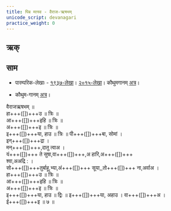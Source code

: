 ```yaml
---
title: पिब मत्स्व - वैराज-ऋषभम्  
unicode_script: devanagari  
practice_weight: 0
---   
```


## ऋक्


<div class="js_include" url="../Rk/piba-somam.md"  newLevelForH1="2" includeTitle="true"> </div>  

## साम

- पारम्परिक-लेखाः - [१९३७-लेखा](https://archive.org/stream/sAmaveda-jaiminIya-paravastu-paramparA-docs/AASHEERVACHANA%20SAAMAANI#page/n6/mode/1up&sa=D&ust=1542425956233000)। [२०१५-लेखा](https://archive.org/stream/sAmaveda-jaiminIya-paravastu-paramparA-docs/AASHEERVACHANA%20SAAMAANI#page/n6/mode/1up&sa=D&ust=1542425956233000)। कौथुमगानम् [अत्र](https://archive.org/details/SamaVedaSanhitaWithSayanabhashyaVolume2SatyavrataSamasrami1876bis_201804/page/n449)।

- कौथुम-गानम् [अत्र](https://archive.org/details/SamaVedaSanhitaWithSayanabhashyaVolume2SatyavrataSamasrami1876bis_201804/page/n449)।

<div class="audioEmbed"  caption="गोपालार्यः 2015  " src="https://archive
.org/download/jaiminIya-sAma-gAna-paravastu-tradition-gopAla-2015/piba-somam-vairAja-RShabha.mp3"></div>

वैराजऋषभम् ॥  
हा+++([])+++उ ॥ त्रिः ॥  
आ+++([])+++इहि ॥ त्रिः ॥  
अ+++([])+++इ ॥ त्रिः ॥  
इ+++([])+++या, हाउ ॥ त्रिः ॥ 
पी+++([])+++बा, सोमां ।  
इन्+++([])+++द्रा ।  
मन्+++([])+++,दातु त्वाअ ।  
यं+++([])+++ ते सुषा,वा+++([])+++,अ हारि,अ+++([])+++  
श्वा,अअद्रि : ।  
सो+++([])+++तुर्बाहू,भ्या,अं+++([])+++  सूया,,तो+++([])+++ ना,अर्वाअ ।  
हा+++([])+++उ ॥ त्रिः ॥  
आ+++([])+++इहि ॥ त्रिः ॥  
अ+++([])+++इ ॥ त्रिः ॥  
इ+++([])+++या, हाउ ॥ द्विः ॥ इ+++([])+++या, अहाउ । वा+++([])+++अ ।  
ई+++([])+++इ ॥ ७ ॥
